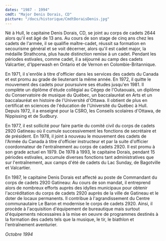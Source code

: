 ```yaml
---
dates: "1987 - 1994"
cmdt: "Major Denis Dorais, CD"
picture: "/docs/historique/CmdtDoraisDenis.jpg"
---
```


Né à Hull, le capitaine Denis Dorais, CD, se joint au corps de cadets 2644 alors qu'il est âgé de 13 ans. Au cours de son stage de cinq ans chez les cadets de l'armée, il se qualifie maître-cadet, réussit sa formation en secourisme général et se voit décerner, alors qu'il est cadet major, la médaille Strathcona, plus haute distinction remise à un cadet. Pendant les périodes estivales, comme cadet, il a séjourné au camp des cadets Valcartier, d'Ipperwash en Ontario et de Vernon en Colombie-Britannique.

En 1971, il s'enrôle à titre d'officier dans les services des cadets du Canada et est promu au grade de lieutenant la même année. En 1972, il quitte le mouvement des cadets pour poursuivre ses études jusqu'en 1981. Il complète un diplôme d'étude collégial au Cégep de l'Outaouais, un diplôme du Conservatoire de musique du Québec, un baccalauréat en Arts et un baccalauréat en histoire de l'Université d'Ottawa. Il obtient de plus en certificat en sciences de l'éducation de l'Université du Québec à Hull. Depuis 1972, il a enseigné pour la CSRO, les Conseils scolaires d'Ottawa, de Nippissing et de Sudbury.

En 1977, il est sollicité pour faire partie du comité civil du corps de cadets 2920 Gatineau où il cumule successivement les fonctions de secrétaire et de président. En 1978, il joint à nouveau le mouvement des cadets de l'Armée du Canada à titre d'officier instructeur et par la suite d'officier coordonnateur de l'entraînement au corps de cadets 2920. Il est promu à son grade actuel en 1979. De 1978 à 1993, le capitaine Dorais, pendant 15 périodes estivales, accumule diverses fonctions tant administratives que sur l'entraînement, aux camps d'été de cadets du Lac Sunday, de Bagotville et Valcartier.

En 1987, le capitaine Denis Dorais est affecté au poste de Commandant du corps de cadets 2920 Gatineau: Au cours de son mandat, il entreprend alors de nombreux efforts auprès des idylles municipaux pour obtenir l'accréditation du corps de cadets 2920 auprès de la ville de Gatineau et le doter de locaux permanents. Il contribue à l'agrandissement du Centre communautaire Le Baron et modernise le corps de cadets 2920. Ainsi, il procède à l'acquisition d'équipement de bureautique mais surtout d'équipements nécessaires à la mise en oeuvre de programmes destinés à la formation des cadets tels que la musique, le tir, le biathlon et l'entraînement aventurier.

*Octobre 1994*